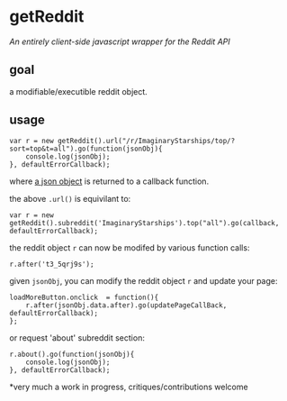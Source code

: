 # getReddit
*An entirely client-side javascript wrapper for the Reddit API*

## goal

a modifiable/executible reddit object. 

## usage

    var r = new getReddit().url("/r/ImaginaryStarships/top/?sort=top&t=all").go(function(jsonObj){
        console.log(jsonObj);
    }, defaultErrorCallback);
    
where [a json object](https://www.reddit.com/r/ImaginaryStarships/top/.json?sort=top&t=all) is returned to a callback function. 

the above `.url()` is equivilant to:

    var r = new getReddit().subreddit('ImaginaryStarships').top("all").go(callback, defaultErrorCallback);
    
the reddit object `r` can now be modifed by various function calls: 

    r.after('t3_5qrj9s');

given `jsonObj`, you can modify the reddit object `r` and update your page:

    loadMoreButton.onclick  = function(){  
		r.after(jsonObj.data.after).go(updatePageCallBack, defaultErrorCallback); 
	};
    
or request 'about' subreddit section:

    r.about().go(function(jsonObj){
        console.log(jsonObj);
    }, defaultErrorCallback);
    
    
\*very much a work in progress, critiques/contributions welcome

